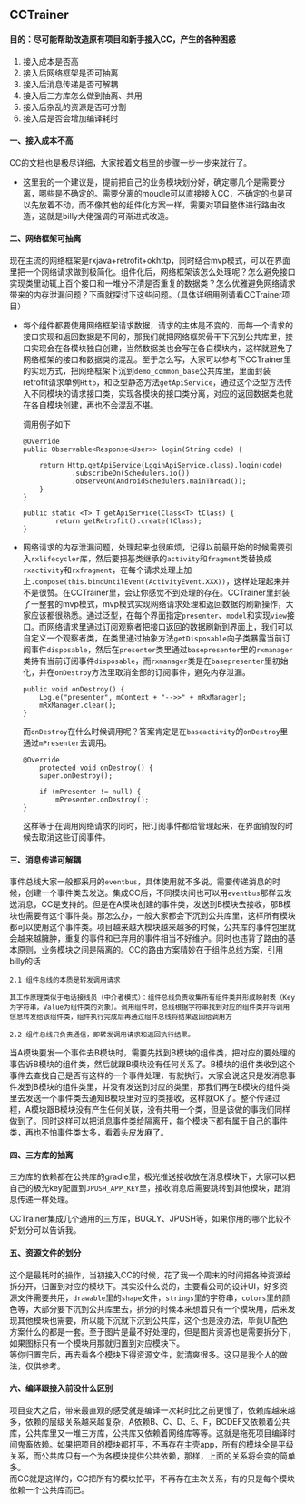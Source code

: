 
## CCTrainer

#### 目的：尽可能帮助改造原有项目和新手接入CC，产生的各种困惑

1. 接入成本是否高
2. 接入后网络框架是否可抽离
3. 接入后消息传递是否可解耦
4. 接入后三方库怎么做到抽离、共用
5. 接入后杂乱的资源是否可分割
6. 接入后是否会增加编译耗时   

  
  
  
#### 一、接入成本不高

CC的文档也是极尽详细，大家按着文档里的步骤一步一步来就行了。

- 这里我的一个建议是，提前把自己的业务模块划分好，确定哪几个是需要分离，哪些是不确定的。需要分离的moudle可以直接接入CC，不确定的也是可以先放着不动，而不像其他的组件化方案一样，需要对项目整体进行路由改造，这就是billy大佬强调的可渐进式改造。

#### 二、网络框架可抽离

现在主流的网络框架是rxjava+retrofit+okhttp，同时结合mvp模式，可以在界面里把一个网络请求做到极简化。组件化后，网络框架该怎么处理呢？怎么避免接口实现类里动辄上百个接口和一堆分不清是否重复的数据类？怎么优雅避免网络请求带来的内存泄漏问题？下面就探讨下这些问题。（具体详细用例请看CCTrainer项目）

- 每个组件都要使用网络框架请求数据，请求的主体是不变的，而每一个请求的接口实现和返回数据是不同的，那我们就把网络框架骨干下沉到公共库里，接口实现会在各模块独自创建，当然数据类也会写在各自模块内，这样就避免了网络框架的接口和数据类的混乱。至于怎么写，大家可以参考下CCTrainer里的实现方式，把网络框架下沉到`demo_common_base`公共库里，里面封装retrofit请求单例`Http`，和泛型静态方法`getApiService`，通过这个泛型方法传入不同模块的请求接口类，实现各模块的接口类分离，对应的返回数据类也就在各自模块创建，再也不会混乱不堪。  

	调用例子如下

	```
	@Override
    public Observable<Response<User>> login(String code) {

        return Http.getApiService(LoginApiService.class).login(code)
                .subscribeOn(Schedulers.io())
                .observeOn(AndroidSchedulers.mainThread());
	    }
	}
	```
	
	```
	public static <T> T getApiService(Class<T> tClass) {
	        return getRetrofit().create(tClass);
	}
	```  
	  
	  


- 网络请求的内存泄漏问题，处理起来也很麻烦，记得以前最开始的时候需要引入`rxlifecycler`库，然后要把基类继承的`activity`和`fragment`类替换成`rxactivity`和`rxfragment`，在每个请求处理上加上`.compose(this.bindUntilEvent(ActivityEvent.XXX))`，这样处理起来并不是很赞。在CCTrainer里，会让你感觉不到处理的存在。CCTrainer里封装了一整套的mvp模式，mvp模式实现网络请求处理和返回数据的刷新操作，大家应该都很熟悉。通过泛型，在每个界面指定`presenter`、`model`和实现`view`接口。而网络请求里通过订阅观察者把接口返回的数据刷新到界面上，我们可以自定义一个观察者类，在类里通过抽象方法`getDisposable`向子类暴露当前订阅事件`disposable`，然后在`presenter`类里通过`basepresenter`里的`rxmanager`类持有当前订阅事件`disposable`，而`rxmanager`类是在`basepresenter`里初始化，并在`onDestroy`方法里取消全部的订阅事件，避免内存泄漏。
 
	```
	public void onDestroy() {
	    Log.e("presenter", mContext + "-->>" + mRxManager);
	    mRxManager.clear();
	}
	```
	而`onDestroy`在什么时候调用呢？答案肯定是在`baseactivity`的`onDestroy`里通过`mPresenter`去调用。

	```
	@Override
    	protected void onDestroy() {
		super.onDestroy();

		if (mPresenter != null) {
		    mPresenter.onDestroy();
	}
	
    ```
	
	这样等于在调用网络请求的同时，把订阅事件都给管理起来，在界面销毁的时候去取消这些订阅事件。

#### 三、消息传递可解耦
事件总线大家一般都采用的`eventbus`，具体使用就不多说。需要传递消息的时候，创建一个事件类去发送。集成CC后，不同模块间也可以用`eventbus`那样去发送消息，CC是支持的。但是在A模块创建的事件类，发送到B模块去接收，那B模块也需要有这个事件类。那怎么办，一般大家都会下沉到公共库里，这样所有模块都可以使用这个事件类。项目越来越大模块越来越多的时候，公共库的事件包里就会越来越臃肿，重复的事件和已弃用的事件相当不好维护。同时也违背了路由的基本原则，业务模块之间是隔离的。CC的路由方案精妙在于组件总线方案，引用billy的话

```
2.1 组件总线的本质是转发调用请求

其工作原理类似于电话接线员（中介者模式）：组件总线负责收集所有组件类并形成映射表（Key为字符串，Value为组件类的对象）。调用组件时，总线根据字符串找到对应的组件类并将调用信息转发给该组件类，组件执行完成后再通过组件总线将结果返回给调用方

2.2 组件总线只负责通信，即转发调用请求和返回执行结果。

```
当A模块要发一个事件去B模块时，需要先找到B模块的组件类，把对应的要处理的事告诉B模块的组件类，然后就跟B模块没有任何关系了。B模块的组件类收到这个事件去查找自己是否有这样的一个事件处理，有就执行。大家会说这只是发消息事件发到B模块的组件类里，并没有发送到对应的类里，那我们再在B模块的组件类里去发送一个事件类去通知B模块里对应的类接收，这样就OK了。整个传递过程，A模块跟B模块没有产生任何关联，没有共用一个类，但是该做的事我们同样做到了。同时这样可以把消息事件类给隔离开，每个模块下都有属于自己的事件类，再也不怕事件类太多，看着头皮发麻了。

#### 四、三方库的抽离

三方库的依赖都在公共库的gradle里，极光推送接收放在消息模块下，大家可以把自己的极光key配置到`JPUSH_APP_KEY`里，接收消息后需要跳转到其他模块，跟消息传递一样处理。

CCTrainer集成几个通用的三方库，BUGLY、JPUSH等，如果你用的哪个比较不好划分可以告诉我。

#### 五、资源文件的划分

这个是最耗时的操作，当初接入CC的时候，花了我一个周末的时间把各种资源给拆分开，归置到对应的模块下。其实没什么说的，主要看公司的设计UI，好多资源文件需要共用，`drawable`里的`shape`文件，`strings`里的字符串，`colors`里的颜色等，大部分要下沉到公共库里去，拆分的时候本来想着只有一个模块用，后来发现其他模块也需要，所以能下沉就下沉到公共库，这个也是没办法，毕竟UI配色方案什么的都是一套。至于图片是最不好处理的，但是图片资源也是需要拆分下，如果图标只有一个模块用那就归置到对应模块下。  
等你归置完后，再去看各个模块下得资源文件，就清爽很多。这只是我个人的做法，仅供参考。

#### 六、编译跟接入前没什么区别

项目变大之后，带来最直观的感受就是编译一次耗时比之前更慢了，依赖库越来越多，依赖的层级关系越来越复杂，A依赖B、C、D、E、F，BCDEF又依赖着公共库，公共库里又一堆三方库，公共库又依赖着网络库等等。这就是拖死项目编译时间鬼畜依赖。如果把项目的模块都打平，不再存在主壳app，所有的模块全是平级关系，而公共库只有一个为各模块提供公共依赖，那样，上面的关系将会变的简单多。  
而CC就是这样的，CC把所有的模块拍平，不再存在主次关系，有的只是每个模块依赖一个公共库而已。




